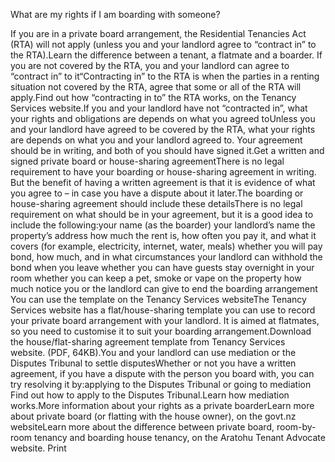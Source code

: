 What are my rights if I am boarding with someone?

If you are in a private board arrangement, the Residential Tenancies Act (RTA) will not apply (unless you and your landlord agree to “contract in” to the RTA).Learn the difference between a tenant, a flatmate and a boarder. If you are not covered by the RTA, you and your landlord can agree to “contract in” to it“Contracting in” to the RTA is when the parties in a renting situation not covered by the RTA, agree that some or all of the RTA will apply.Find out how “contracting in to” the RTA works, on the Tenancy Services website.If you and your landlord have not “contracted in”, what your rights and obligations are depends on what you agreed toUnless you and your landlord have agreed to be covered by the RTA, what your rights are depends on what you and your landlord agreed to. Your agreement should be in writing, and both of you should have signed it.Get a written and signed private board or house-sharing agreementThere is no legal requirement to have your boarding or house-sharing agreement in writing. But the benefit of having a written agreement is that it is evidence of what you agree to – in case you have a dispute about it later.The boarding or house-sharing agreement should include these detailsThere is no legal requirement on what should be in your agreement, but it is a good idea to include the following:your name (as the boarder)
your landlord’s name
the property’s address
how much the rent is, how often you pay it, and what it covers (for example, electricity, internet, water, meals)
whether you will pay bond, how much, and in what circumstances your landlord can withhold the bond when you leave
whether you can have guests stay overnight in your room
whether you can keep a pet, smoke or vape on the property
how much notice you or the landlord can give to end the boarding arrangement
You can use the template on the Tenancy Services websiteThe Tenancy Services website has a flat/house-sharing template you can use to record your private board arrangement with your landlord. It is aimed at flatmates, so you need to customise it to suit your boarding arrangement.Download the house/flat-sharing agreement template from Tenancy Services website. (PDF, 64KB).You and your landlord can use mediation or the Disputes Tribunal to settle disputesWhether or not you have a written agreement, if you have a dispute with the person you board with, you can try resolving it by:applying to the Disputes Tribunal or
going to mediation
Find out how to apply to the Disputes Tribunal.Learn how mediation works.More information about your rights as a private boarderLearn more about private board (or flatting with the house owner), on the govt.nz websiteLearn more about the difference between private board, room-by-room tenancy and boarding house tenancy, on the Aratohu Tenant Advocate website.  Print 